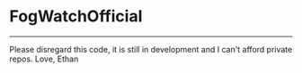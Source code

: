 # FogWatchOfficial
---
Please disregard this code, it is still in development and I can't afford private repos.
Love, Ethan
